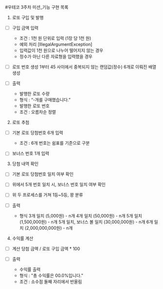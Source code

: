 #우테코 3주차 미션_기능 구현 목록


1. 로또 구입 및 발행

- [ ] 구입 금액 입력
   * 조건 : 1천 원 단위로 입력 (1장 당 1천 원)
   * 예외 처리 [IllegalArgumentException]
    - 입력값이 1천 원으로 나누어 떨어지지 않는 경우 
    - 정수가 아닌 다른 자료형을 입력했을 경우
		
- [ ] 로또 번호 생성
   1부터 45 사이에서 중복되지 않는 랜덤값(정수) 6개로 이뤄진 배열 생성
		
- [ ] 출력
   - 발행한 로또 수량
   * 형식 : “-개를 구매했습니다.”
   - 발행한 로또 번호
   * 조건 : 오름차순 정렬



2. 로또 추첨

- [ ] 기본 로또 당첨번호 6개 입력
   * 조건 : 6개 번호는 쉼표를 기준으로 구분

- [ ] 보너스 번호 1개 입력



3. 당첨 내역 확인

- [ ] 기본 로또 당첨번호 일치 여부 확인

- [ ] 위에서 5개 번호 일치 시, 보너스 번호 일치 여부 확인

- [ ] 위 두 프로세스를 거쳐 1등~5등, 꽝 분류

- [ ] 출력
   * 형식 
   3개 일치 (5,000원) - n개
   4개 일치 (50,000원) - n개
   5개 일치 (1,500,000원) - n개
   5개 일치, 보너스 볼 일치 (30,000,000원) - n개
   6개 일치 (2,000,000,000원) - n개



4. 수익률 계산

- [ ] 계산
   당첨 금액 / 로또 구입 금액 * 100

- [ ] 출력
   - 수익률 출력
   * 형식 : "총 수익률은 00.0%입니다."
   * 조건 : 소수점 둘째 자리에서 반올림